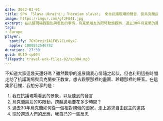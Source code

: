 ```yaml
---
date: 2022-03-01
title: SP4 「Slava Ukraini!」「Heroiam slava!」 來自抗議現場的聲音，從烏克蘭民族主義語言變成一場全球運動的口號
image: https://imgur.com/gfJFU4I.jpg
excerpt: 在抗議現場我聽到與看到的事情，烏克蘭朋友的限時動態觀察，過去30年烏克蘭的路線轉變，以及我自己的一些反思。
tags:
- Europe
player:
  spotify: 7GYDrzjrIA1F8V7CLx0yxC
  apple: 1000552546782
duration: '27:30'
guid: GUID-sp004
filepath: travel-wok-files-02/sp004.mp3
---
```

不知道大家這幾天還好嗎？雖然戰爭的進展讓我心情隨之起伏，但也利用這些時間走訪了抗議現場與烏克蘭東正教堂，想去觀察那裡的畫面、聆聽那裡的聲音。在這集節目裡，我想分享的是：

1. 我在抗議現場看到的景象，以及聽到的發言
2. 烏克蘭朋友的IG限動，跨越邊境要花多少時間？
3. 過去30年烏克蘭如何從一個相對親俄的國家，走上追求自由民主的道路
4. 關於週遭人們的反應，我自己的一些反思
